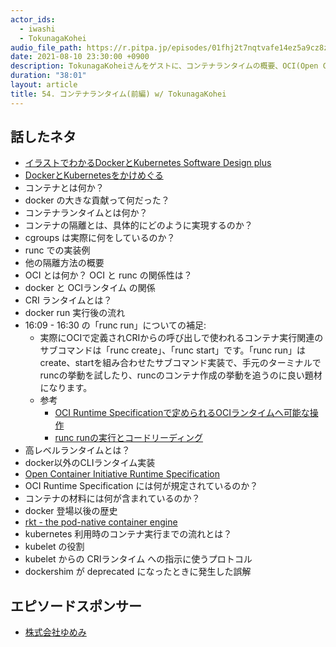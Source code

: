 ```yaml
---
actor_ids:
  - iwashi
  - TokunagaKohei
audio_file_path: https://r.pitpa.jp/episodes/01fhj2t7nqtvafe14ez5a9cz8z.mp3
date: 2021-08-10 23:30:00 +0900
description: TokunagaKoheiさんをゲストに、コンテナランタイムの概要、OCI(Open Container Initiative)、OCIの仕様、CRI(Container Runtime Interface) などについて語っていただいたエピソードです。
duration: "38:01"
layout: article
title: 54. コンテナランタイム(前編) w/ TokunagaKohei
---
```


## 話したネタ

- [イラストでわかるDockerとKubernetes Software Design plus](https://amzn.to/3CvNhwF)
- [DockerとKubernetesをかけめぐる](https://www.slideshare.net/KoheiTokunaga/dockerkubernetes-244176142)
- コンテナとは何か？
- docker の大きな貢献って何だった？
- コンテナランタイムとは何か？
- コンテナの隔離とは、具体的にどのように実現するのか？
- cgroups は実際に何をしているのか？
- runc での実装例
- 他の隔離方法の概要
- OCI とは何か？ OCI と runc の関係性は？
- docker と OCIランタイム の関係
- CRI ランタイムとは？
- docker run 実行後の流れ
- 16:09 - 16:30 の「runc run」についての補足: 
  - 実際にOCIで定義されCRIからの呼び出しで使われるコンテナ実行関連のサブコマンドは「runc create」、「runc start」です。「runc run」はcreate、startを組み合わせたサブコマンド実装で、手元のターミナルでruncの挙動を試したり、runcのコンテナ作成の挙動を追うのに良い題材になります。
  - 参考
    - [OCI Runtime Specificationで定められるOCIランタイムへ可能な操作](https://github.com/opencontainers/runtime-spec/blob/v1.0.2/runtime.md#operations)
    - [runc runの実行とコードリーディング](https://medium.com/nttlabs/runc-overview-263b83164c98)
- 高レベルランタイムとは？
- docker以外のCLIランタイム実装
- [Open Container Initiative Runtime Specification](https://github.com/opencontainers/runtime-spec)
- OCI Runtime Specification には何が規定されているのか？
- コンテナの材料には何が含まれているのか？
- docker 登場以後の歴史
- [rkt - the pod-native container engine](https://github.com/rkt/rkt)
- kubernetes 利用時のコンテナ実行までの流れとは？
- kubelet の役割
- kubelet からの CRIランタイム への指示に使うプロトコル
- dockershim が deprecated になったときに発生した誤解

## エピソードスポンサー

- [株式会社ゆめみ](https://www.yumemi.co.jp/)